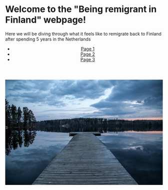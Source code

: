 <!DOCTYPE html>
<html lang="en">
<head>
    <meta charset="UTF-8">
    <meta name="viewport" content="width=device-width, initial-scale=1.0">
    <title>Being remigrant in Finland</title>
    <link rel="stylesheet" href="styles.css">
</head>
<body>
    <main>
        <h1>Welcome to the "Being remigrant in Finland" webpage!</h1>
        <p> Here we will be diving through what it feels like to remigrate back to Finland after spending 5 years in the Netherlands</p>
    </main>
    <header>
        <nav>
            <ul>
                <li><a href="page1.html">Page 1</a></li>
                <li><a href="page2.html">Page 2</a></li>
                <li><a href="page3.html">Page 3</a></li>
            </ul>
        </nav>
    </header>
    <div class="header-image">
        <img src="dock-1365387_640.jpg" alt="Header Image">
    </div>
</header>
</body>
</html>
